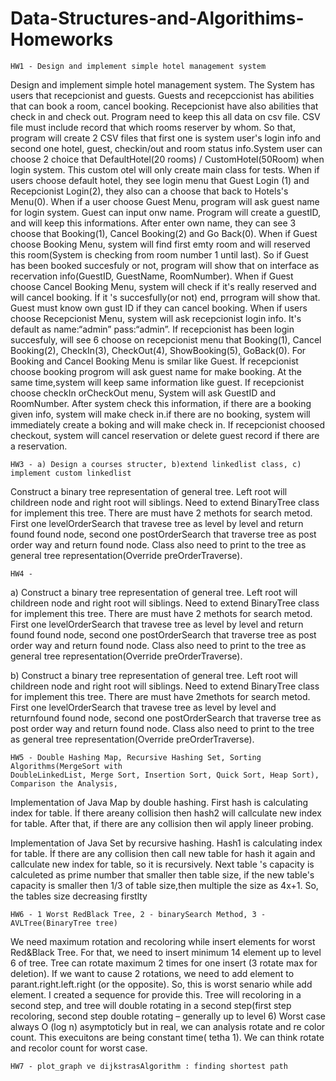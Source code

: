 # Data-Structures-and-Algorithims-Homeworks


    HW1 - Design and implement simple hotel management system

Design and implement simple hotel management system. The System has users that
recepcionist and guests. Guests and recepccionist has abilities that can book a room, cancel
booking. Recepcionist have also abilities that check in and check out. Program need to keep this all
data on csv file. CSV file must include record that which rooms reserver by whom. So that, program
will create 2 CSV files that first one is system user's login info and second one hotel, guest,
checkin/out and room status info.System user can choose 2 choice that DefaultHotel(20 rooms) /
CustomHotel(50Room) when login system. This custom otel will only create main class for tests.
When if users choose default hotel, they see login menu that Guest Login (1) and
Recepcionist Login(2), they also can a choose that back to Hotels's Menu(0).
When if a user choose Guest Menu, program will ask guest name for login system. Guest
can input onw name. Program will create a guestID, and will keep this informations. After enter
own name, they can see 3 choose that Booking(1), Cancel Booking(2) and Go Back(0).
When if Guest choose Booking Menu, system will find first emty room and will reserved
this room(System is checking from room number 1 until last). So if Guest has been booked
succesfuly or not, program will show that on interface as recervation info(GuestID, GuestName,
RoomNumber).
When if Guest choose Cancel Booking Menu, system will check if it's really reserved and
will cancel booking. İf it 's succesfully(or not) end, prrogram will show that. Guest must know own
gust ID if they can cancel booking.
When if users choose Recepcionist Menu, system will ask recepcionist login info. It's default
as name:“admin” pass:“admin”. If recepcionist has been login succesfuly, will see 6 choose on
recepcionist menu that Booking(1), Cancel Booking(2), CheckIn(3), CheckOut(4),
ShowBooking(5), GoBack(0).
For Booking and Cancel Booking Menu is smilar like Guest. İf recepcionist choose booking
progrom will ask guest name for make booking. At the same time,system will keep same
information like guest.
If recepcionist choose checkIn orCheckOut menu, System will ask GuestID and
RoomNumber. After system check this information, if there are a booking given info, system will
make check in.if there are no booking, system will immediately create a boking and will make
check in. If recepcionist choosed checkout, system will cancel reservation or delete guest record if
there are a reservation.

    HW3 - a) Design a courses structer, b)extend linkedlist class, c) implement custom linkedlist

Construct a binary tree representation of general tree. Left root will childreen node and right
root will siblings. Need to extend BinaryTree class for implement this tree. There are must have 2
methots for search metod. First one levelOrderSearch that travese tree as level by level and return
found found node, second one postOrderSearch that traverse tree as post order way and return found
node. Class also need to print to the tree as general tree representation(Override preOrderTraverse).


    HW4 - 

a) Construct a binary tree representation of general tree. Left root will childreen node and right
root will siblings. Need to extend BinaryTree class for implement this tree. There are must have
2 methots for search metod. First one levelOrderSearch that travese tree as level by 
level and return    found found node, second one postOrderSearch that traverse tree as 
post order way and return found node. Class also need to print to the tree as general 
tree representation(Override preOrderTraverse).

b) Construct a binary tree representation of general tree. Left root will childreen node and 
right root will siblings. Need to extend BinaryTree class for implement this tree. 
There are must have 2methots for search metod. First one levelOrderSearch that travese tree as
level by level and returnfound found node, second one postOrderSearch that traverse tree as 
post order way and return found node. Class also need to print to the tree as general tree
representation(Override preOrderTraverse).


    HW5 - Double Hashing Map, Recursive Hashing Set, Sorting Algorithms(MergeSort with 
    DoubleLinkedList, Merge Sort, Insertion Sort, Quick Sort, Heap Sort), Comparison the Analysis,


Implementation of Java Map by double hashing. First hash is calculating index for table. İf there areany collision then hash2 will callculate new index for table. After that, if there are any   collision then wil apply lineer probing.

Implementation of Java Set by recursive hashing. Hash1 is calculating index for table. 
İf there are any collision then call new table for hash it again and callculate new index for table,
so it is recursively. Next table 's capacity is calculeted as prime number that smaller then table 
size, if the new table's capacity is smaller then 1/3 of table size,then multiple the size as 4x+1. So, the tables size decreasing firstlty


    HW6 - 1 Worst RedBlack Tree, 2 - binarySearch Method, 3 - AVLTree(BinaryTree tree)


We need maximum rotation and recoloring while insert elements for worst Red&Black Tree. For
that, we need to insert minimum 14 element up to level 6 of tree. Tree can rotate maximum 2 times
for one insert (3 rotate max for deletion). If we want to cause 2 rotations, we need to add element to
parant.right.left.right (or the opposite). So, this is worst senario while add element. I created a
sequence for provide this. Tree will recoloring in a second step, and tree will double rotating in a
second step(first step recoloring, second step double rotating – generally up to level 6)
Worst case always O (log n) asymptoticly but in real, we can analysis rotate and re color count. This
execuitons are being constant time( tetha 1). We can think rotate and recolor count for worst case.

    
    HW7 - plot_graph ve dijkstrasAlgorithm : finding shortest path


